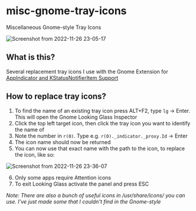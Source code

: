 # misc-gnome-tray-icons
Miscellaneous Gnome-style Tray Icons

![Screenshot from 2022-11-26 23-05-17](https://user-images.githubusercontent.com/3295286/204120867-6594a2d7-2e6f-481e-9fc2-736eb79f7cd7.png)

## What is this?

Several replacement tray icons I use with the Gnome Extension for [AppIndicator and KStatusNotifierItem Support](https://extensions.gnome.org/extension/615/appindicator-support/)

## How to replace tray icons?

1. To find the name of an existing tray icon press ALT+F2, type `lg` -> Enter. This will open the Gnome Looking Glass Inspector
2. Click the top left target icon, then click the tray icon you want to identify the name of
3. Note the number in `r(0)`. Type e.g. `r(0)._indicator._proxy.Id` -> Enter
4. The icon name should now be returned
5. You can now use that exact name with the path to the icon, to replace the icon, like so:

![Screenshot from 2022-11-26 23-36-07](https://user-images.githubusercontent.com/3295286/204120945-c5c33b51-d977-4442-afae-35c528c640ab.png)

6. Only some apps require Attention icons
7. To exit Looking Glass activate the panel and press ESC

_Note: There are also a bunch of useful icons in /usr/share/icons/ you can use. I've just made some that I couldn't find in the Gnome-style_
